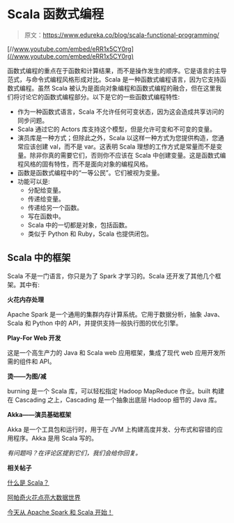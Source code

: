 # Scala 函数式编程

> 原文：<https://www.edureka.co/blog/scala-functional-programming/>

[//www.youtube.com/embed/eRR1x5CY0rg](//www.youtube.com/embed/eRR1x5CY0rg)

函数式编程的重点在于函数和计算结果，而不是操作发生的顺序。它是语言的主导范式，与命令式编程风格形成对比。Scala 是一种函数式编程语言，因为它支持函数式编程。虽然 Scala 被认为是面向对象编程和函数式编程的融合，但在这里我们将讨论它的函数式编程部分。以下是它的一些函数式编程特性:

*   作为一种函数式语言，Scala 不允许任何可变状态，因为这会造成共享访问的同步问题。
*   Scala 通过它的 Actors 库支持这个模型，但是允许可变和不可变的变量。
*   演员库是一种方式；但除此之外，Scala 以这样一种方式为您提供构造，您通常应该创建 val，而不是 var。这表明 Scala 理想的工作方式是常量而不是变量。除非你真的需要它们，否则你不应该在 Scala 中创建变量。这是函数式编程风格的固有特性，而不是面向对象的编程风格。
*   函数是函数式编程中的“一等公民”。它们被视为变量。
*   功能可以是:
    *   分配给变量。
    *   传递给变量。
    *   传递给另一个函数。
    *   写在函数中。
    *   Scala 中的一切都是对象，包括函数。
    *   类似于 Python 和 Ruby，Scala 也提供闭包。

## **Scala 中的框架**

Scala 不是一门语言，你只是为了 Spark 才学习的。Scala 还开发了其他几个框架。其中有:

**火花内存处理**

Apache Spark 是一个通用的集群内存计算系统。它用于数据分析，抽象 Java、Scala 和 Python 中的 API，并提供支持一般执行图的优化引擎。

**Play-For Web 开发**

这是一个高生产力的 Java 和 Scala web 应用框架，集成了现代 web 应用开发所需的组件和 API。

**烫——为图/减**

burning 是一个 Scala 库，可以轻松指定 Hadoop MapReduce 作业。built 构建在 Cascading 之上，Cascading 是一个抽象出底层 Hadoop 细节的 Java 库。

**Akka——演员基础框架**

Akka 是一个工具包和运行时，用于在 JVM 上构建高度并发、分布式和容错的应用程序。Akka 是用 Scala 写的。

*有问题吗？在评论区提到它们，我们会给你回复。*

**相关帖子**

[什么是 Scala？](https://www.edureka.co/blog/what_is_scala/ "What is Scala")

[阿帕奇火花点亮大数据世界](https://www.edureka.co/blog/apache-spark-lighting-up-the-big-data-world1/ "Apache Spark Lighting up the Big Data World")

[今天从 Apache Spark 和 Scala 开始！](https://www.edureka.co/apache-spark-scala-training "Start today with Apache Spark and Scala!")